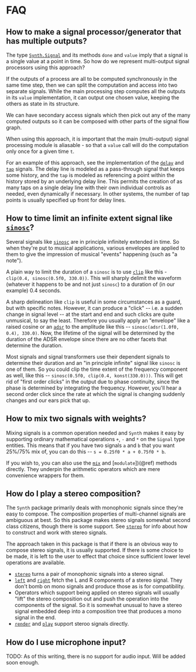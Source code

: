 # FAQ

## How to make a signal processor/generator that has multiple outputs?

The type [`Synth.Signal`](@ref) and its methods `done` and `value` imply that a
signal is a single value at a point in time. So how do we represent
multi-output signal processors using this approach?

If the outputs of a process are all to be computed synchronously in the same
time step, then we can split the computation and access into two separate
signals. While the main processing step computes all the outputs in its `value`
implementation, it can output one chosen value, keeping the others as state in
its structure.

We can have secondary access signals which then pick out any of the many
computed outputs so it can be composed with other parts of the signal flow
graph.

When using this approach, it is important that the main (multi-output) signal
processing module is aliasable - so that a `value` call will do the computation
only once for a given time `t`. 

For an example of this approach, see the implementation of the [`delay`](@ref)
and [`tap`](@ref) signals. The delay line is modeled as a pass-through signal
that keeps some history, and the `tap` is modeled as referencing a point within
the history stored by an underlying delay line. This permits the creation of as
many taps on a single delay line with their own individual controls as needed,
even dynamically if necessary. In other systems, the number of tap points is
usually specified up front for delay lines.

## How to time limit an infinite extent signal like [`sinosc`](@ref)?

Several signals like [`sinosc`](@ref) are in principle infinitely extended
in time. So when they're put to musical applications, various envelopes are
applied to them to give the impression of musical "events" happening (such
as "a note").

A plain way to limit the duration of a `sinosc` is to use [`clip`](@ref) like
this - `clip(0.4, sinosc(0.5f0, 330.0))`. This will sharply delimit the
waveform (whatever it happens to be and not just `sinosc`) to a duration of
(in our example) 0.4 seconds.

A sharp delineation like `clip` is useful in some circumstances as a guard, but
with specific notes. However, it can produce a "click" -- i.e. a sudden change
in signal level -- at the start and end and such clicks are quite unmusical, to
say the least. Therefore you usually apply an "envelope" like a raised cosine
or an [`adsr`](@ref) to the amplitude like this -- `sinosc(adsr(1.0f0, 0.4),
330.0)`. Now, the lifetime of the signal will be determined by the duration of
the ADSR envelope since there are no other facets that determine the duration.

Most signals and signal transformers use their dependent signals to determine
their duration and an "in principle infinite" signal like `sinosc` is one of
them. So you could clip the time extent of the frequency component as well,
like this -- `sinosc(0.5f0, clip(0.4, konst(330.0)))`. This will get rid of
"first order clicks" in the output due to phase continuity, since the phase is
determined by integrating the frequency. However, you'll hear a second order
click since the rate at which the signal is changing suddenly changes and our
ears pick that up.

## How to mix two signals with weights?

Mixing signals is a common operation needed and `Synth` makes it easy by
supporting ordinary mathematical operations `+`, `-` and `*` on the `Signal`
type entities. This means that if you have two signals `a` and `b` that
you want 25%/75% mix of, you can do this -- `s = 0.25f0 * a + 0.75f0 * b`.

If you wish to, you can also use the [`mix`](@ref) and [`modulate`])(@ref)
methods directly. They underpin the arithmetic operators which are
mere convenience wrappers for them.

## How do I play a stereo composition?

The `Synth` package primarily deals with monophonic signals since they're
easy to compose. The composition properties of multi-channel signals are
ambiguous at best. So this package makes stereo signals somewhat second
class citizens, though there is some support. See [`stereo`](@ref)
for info about how to construct and work with stereo signals.

The approach taken in this package is that if there is an obvious way to
compose stereo signals, it is usually supported. If there is some choice
to be made, it is left to the user to effect that choice since sufficient
lower level operations are available.

- [`stereo`](@ref) turns a pair of monophonic signals into a stereo signal.
- [`left`](@ref) and [`right`](@ref) fetch the L and R components of a stereo signal.
  They don't bomb on mono signals and produce those as is for compatibility.
- Operators which support being applied on stereo signals will usually "lift"
  the stereo composition out and push the operation into the components of
  the signal. So it is somewhat unusual to have a stereo signal embedded
  deep into a composition tree that produces a mono signal in the end.
- [`render`](@ref) and [`play`](@ref) support steroo signals directly.

## How do I use microphone input?

TODO: As of this writing, there is no support for audio input. Will
be added soon enough.


